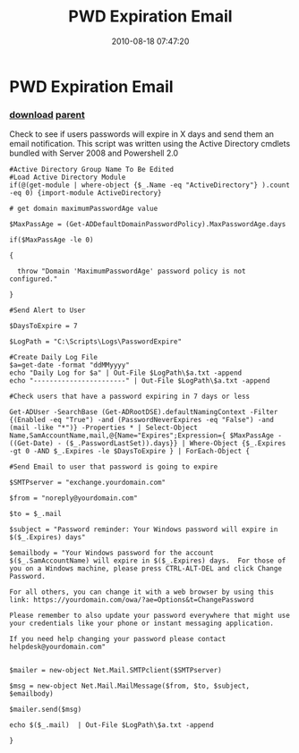 ﻿---
pid:            2088
parent:         2070
children:       
poster:         St3v3o
title:          PWD Expiration Email
date:           2010-08-18 07:47:20
description:    Check to see if users passwords will expire in X days and send them an email notification.  This script was written using the Active Directory cmdlets bundled with Server 2008 and Powershell 2.0
format:         posh
---

# PWD Expiration Email

### [download](2088.ps1) [parent](2070.md) 

Check to see if users passwords will expire in X days and send them an email notification.  This script was written using the Active Directory cmdlets bundled with Server 2008 and Powershell 2.0

```posh
#Active Directory Group Name To Be Edited
#Load Active Directory Module
if(@(get-module | where-object {$_.Name -eq "ActiveDirectory"} ).count -eq 0) {import-module ActiveDirectory}

# get domain maximumPasswordAge value

$MaxPassAge = (Get-ADDefaultDomainPasswordPolicy).MaxPasswordAge.days

if($MaxPassAge -le 0)

{ 

  throw "Domain 'MaximumPasswordAge' password policy is not configured."

} 

#Send Alert to User

$DaysToExpire = 7

$LogPath = "C:\Scripts\Logs\PasswordExpire"

#Create Daily Log File
$a=get-date -format "ddMMyyyy"
echo "Daily Log for $a" | Out-File $LogPath\$a.txt -append
echo "-----------------------" | Out-File $LogPath\$a.txt -append

#Check users that have a password expiring in 7 days or less

Get-ADUser -SearchBase (Get-ADRootDSE).defaultNamingContext -Filter {(Enabled -eq "True") -and (PasswordNeverExpires -eq "False") -and (mail -like "*")} -Properties * | Select-Object Name,SamAccountName,mail,@{Name="Expires";Expression={ $MaxPassAge - ((Get-Date) - ($_.PasswordLastSet)).days}} | Where-Object {$_.Expires -gt 0 -AND $_.Expires -le $DaysToExpire } | ForEach-Object {

#Send Email to user that password is going to expire

$SMTPserver = "exchange.yourdomain.com"

$from = "noreply@yourdomain.com"

$to = $_.mail

$subject = "Password reminder: Your Windows password will expire in $($_.Expires) days"

$emailbody = "Your Windows password for the account $($_.SamAccountName) will expire in $($_.Expires) days.  For those of you on a Windows machine, please press CTRL-ALT-DEL and click Change Password.  

For all others, you can change it with a web browser by using this link: https://yourdomain.com/owa/?ae=Options&t=ChangePassword

Please remember to also update your password everywhere that might use your credentials like your phone or instant messaging application. 

If you need help changing your password please contact helpdesk@yourdomain.com"


$mailer = new-object Net.Mail.SMTPclient($SMTPserver)

$msg = new-object Net.Mail.MailMessage($from, $to, $subject, $emailbody)

$mailer.send($msg) 

echo $($_.mail)  | Out-File $LogPath\$a.txt -append

}
```
